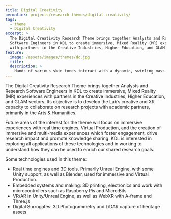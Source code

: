 ```yaml
---
title: Digital Creativity
permalink: projects/research-themes/digital-creativity/
tags:
  - theme
  - Digital Creativity
excerpt: >
  The Digital Creativity Research Theme brings together Analysts and Research
  Software Engineers in KDL to create immersive, Mixed Reality (MR) experiences
  with partners in the Creative Industries, Higher Education, and GLAM sectors.
feature:
  image: /assets/images/themes/dc.jpg
  title:
  description: >
    Hands of various skin tones interact with a dynamic, swirling mass of orange and black particles, symbolizing the collaborative and creative process in digital environments.
---
```


The Digital Creativity Research Theme brings together Analysts and Research
Software Engineers in KDL to create immersive, Mixed Reality (MR) experiences
with partners in the Creative Industries, Higher Education, and GLAM sectors.
Its objective is to develop the Lab’s creative and XR capacity to collaborate
on research projects with academic partners, primarily in the Arts & Humanities.

Future areas of the interest for the theme will focus on immersive experiences with real time engines, Virtual Production, and the creation of immersive and multi-media experiences which foster engagement, drive research impact and promote knowledge sharing. KDL is interested in exploring all applications of these technologies and in working to understand how they can be used to enrich our shared research goals.

Some technologies used in this theme:

- Real time engines and 3D tools. Primarily Unreal Engine, with some Unity support, as well as Blender, used for immersive and Virtual Production.
- Embedded systems and making: 3D printing, electronics and work with microcontrollers such as Raspberry Pis and Micro:Bits
- VR/AR in Unity/Unreal Engine, as well as WebXR with A-frame and Three.js
- Digital Surrogates: 3D Photogrammetry and LiDAR capture of heritage assets
